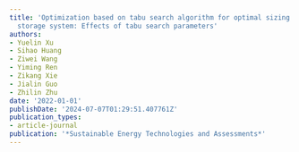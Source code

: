 ```yaml
---
title: 'Optimization based on tabu search algorithm for optimal sizing of hybrid PV/energy
  storage system: Effects of tabu search parameters'
authors:
- Yuelin Xu
- Sihao Huang
- Ziwei Wang
- Yiming Ren
- Zikang Xie
- Jialin Guo
- Zhilin Zhu
date: '2022-01-01'
publishDate: '2024-07-07T01:29:51.407761Z'
publication_types:
- article-journal
publication: '*Sustainable Energy Technologies and Assessments*'
---
```


